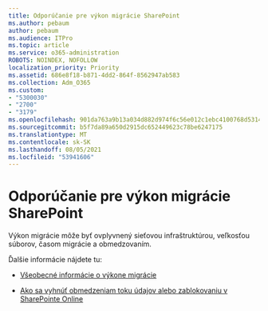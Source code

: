 ```yaml
---
title: Odporúčanie pre výkon migrácie SharePoint
ms.author: pebaum
author: pebaum
ms.audience: ITPro
ms.topic: article
ms.service: o365-administration
ROBOTS: NOINDEX, NOFOLLOW
localization_priority: Priority
ms.assetid: 686e8f18-b871-4dd2-864f-8562947ab583
ms.collection: Adm_O365
ms.custom:
- "5300030"
- "2700"
- "3179"
ms.openlocfilehash: 901da763a9b13a034d882d974f6c56e012c1ebc4100768d5314a2e8fa80bdb31
ms.sourcegitcommit: b5f7da89a650d2915dc652449623c78be6247175
ms.translationtype: MT
ms.contentlocale: sk-SK
ms.lasthandoff: 08/05/2021
ms.locfileid: "53941606"
---
```

# <a name="sharepoint-migration-performance-guidance"></a>Odporúčanie pre výkon migrácie SharePoint

Výkon migrácie môže byť ovplyvnený sieťovou infraštruktúrou, veľkosťou súborov, časom migrácie a obmedzovaním.

Ďalšie informácie nájdete tu:

- [Všeobecné informácie o výkone migrácie](https://docs.microsoft.com/sharepointmigration/sharepoint-online-and-onedrive-migration-speed)

- [Ako sa vyhnúť obmedzeniam toku údajov alebo zablokovaniu v SharePointe Online](https://docs.microsoft.com/sharepoint/dev/general-development/how-to-avoid-getting-throttled-or-blocked-in-sharepoint-online)
